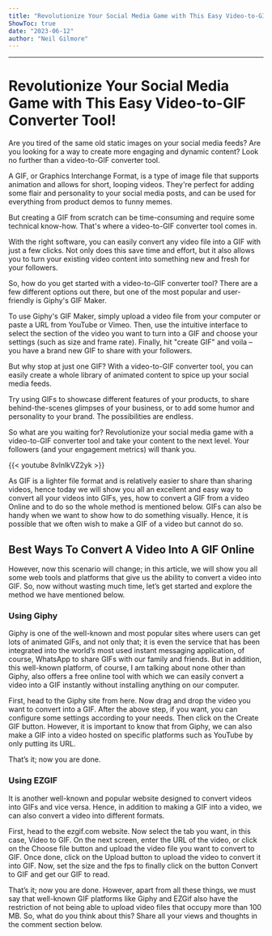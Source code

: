 ```yaml
---
title: "Revolutionize Your Social Media Game with This Easy Video-to-GIF Converter Tool!"
ShowToc: true 
date: "2023-06-12"
author: "Neil Gilmore"
---
```

*****
# Revolutionize Your Social Media Game with This Easy Video-to-GIF Converter Tool!

Are you tired of the same old static images on your social media feeds? Are you looking for a way to create more engaging and dynamic content? Look no further than a video-to-GIF converter tool.

A GIF, or Graphics Interchange Format, is a type of image file that supports animation and allows for short, looping videos. They're perfect for adding some flair and personality to your social media posts, and can be used for everything from product demos to funny memes.

But creating a GIF from scratch can be time-consuming and require some technical know-how. That's where a video-to-GIF converter tool comes in.

With the right software, you can easily convert any video file into a GIF with just a few clicks. Not only does this save time and effort, but it also allows you to turn your existing video content into something new and fresh for your followers.

So, how do you get started with a video-to-GIF converter tool? There are a few different options out there, but one of the most popular and user-friendly is Giphy's GIF Maker.

To use Giphy's GIF Maker, simply upload a video file from your computer or paste a URL from YouTube or Vimeo. Then, use the intuitive interface to select the section of the video you want to turn into a GIF and choose your settings (such as size and frame rate). Finally, hit "create GIF" and voila – you have a brand new GIF to share with your followers.

But why stop at just one GIF? With a video-to-GIF converter tool, you can easily create a whole library of animated content to spice up your social media feeds.

Try using GIFs to showcase different features of your products, to share behind-the-scenes glimpses of your business, or to add some humor and personality to your brand. The possibilities are endless.

So what are you waiting for? Revolutionize your social media game with a video-to-GIF converter tool and take your content to the next level. Your followers (and your engagement metrics) will thank you.

{{< youtube 8vlnlkVZ2yk >}} 



As GIF is a lighter file format and is relatively easier to share than sharing videos, hence today we will show you all an excellent and easy way to convert all your videos into GIFs, yes, how to convert a GIF from a video Online and to do so the whole method is mentioned below.
GIFs can also be handy when we want to show how to do something visually. Hence, it is possible that we often wish to make a GIF of a video but cannot do so.

 
## Best Ways To Convert A Video Into A GIF Online


However, now this scenario will change; in this article, we will show you all some web tools and platforms that give us the ability to convert a video into GIF. So, now without wasting much time, let’s get started and explore the method we have mentioned below.

 
### Using Giphy



Giphy is one of the well-known and most popular sites where users can get lots of animated GIFs, and not only that; it is even the service that has been integrated into the world’s most used instant messaging application, of course, WhatsApp to share GIFs with our family and friends.
But in addition, this well-known platform, of course, I am talking about none other than Giphy, also offers a free online tool with which we can easily convert a video into a GIF instantly without installing anything on our computer.

 

First, head to the Giphy site from here.
Now drag and drop the video you want to convert into a GIF.
After the above step, if you want, you can configure some settings according to your needs.
Then click on the Create GIF button.
However, it is important to know that from Giphy, we can also make a GIF into a video hosted on specific platforms such as YouTube by only putting its URL.



That’s it; now you are done.

 
### Using EZGIF



It is another well-known and popular website designed to convert videos into GIFs and vice versa. Hence, in addition to making a GIF into a video, we can also convert a video into different formats.

 

First, head to the ezgif.com website.
Now select the tab you want, in this case, Video to GIF.
On the next screen, enter the URL of the video, or click on the Choose file button and upload the video file you want to convert to GIF.
Once done, click on the Upload button to upload the video to convert it into GIF.
Now, set the size and the fps to finally click on the button Convert to GIF and get our GIF to read.



That’s it; now you are done.
However, apart from all these things, we must say that well-known GIF platforms like Giphy and EZGif also have the restriction of not being able to upload video files that occupy more than 100 MB. So, what do you think about this? Share all your views and thoughts in the comment section below.




